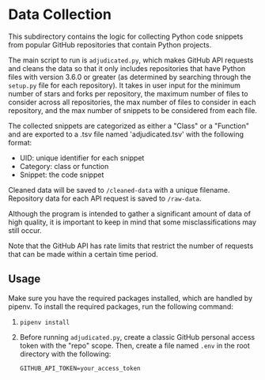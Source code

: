 # Data Collection

This subdirectory contains the logic for collecting Python code snippets from popular GitHub repositories that contain 
Python projects.

The main script to run is `adjudicated.py`, which makes GitHub API requests and cleans the data so that it only includes
repositories that have Python files with version 3.6.0 or greater (as determined by searching through the `setup.py` 
file for each repository). It takes in user input for the minimum number of stars and forks per repository, the maximum
number of files to consider across all repositories, the max number of files to consider in each repository, and the max number of snippets to be considered from each file.

The collected snippets are categorized as either a "Class" or a "Function" and are exported to a .tsv file named 'adjudicated.tsv' with the following format: 

- UID: unique identifier for each snippet 
- Category: class or function 
- Snippet: the code snippet

Cleaned data will be saved to `/cleaned-data` with a unique filename. Repository data for each API request is 
saved to `/raw-data`.

Although the program is intended to gather a significant amount of data of high quality, it is important to keep in 
mind that some misclassifications may still occur.

Note that the GitHub API has rate limits that restrict the number of requests that can be made within a certain time period.

## Usage

Make sure you have the required packages installed, which are handled by pipenv. To install the required packages, run the following command:

1. ```
   pipenv install
    ```

2. Before running `adjudicated.py`, create a classic GitHub personal access token with the "repo" scope.
Then, create a file named `.env` in the root directory with the following:
    ```
    GITHUB_API_TOKEN=your_access_token
    ```
